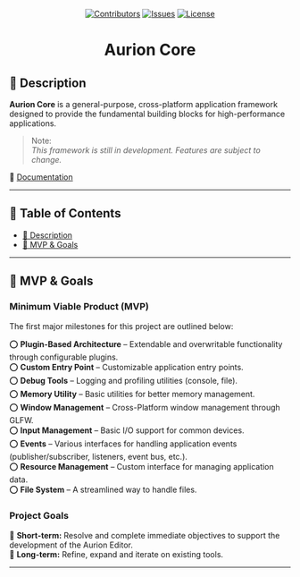 <div align="center">

<a href="https://github.com/krytanik/aurion-core/graphs/contributors">![Contributors](https://img.shields.io/github/contributors/krytanik/aurion-core)</a>
<a href="https://github.com/krytanik/aurion-core/issues">![Issues](https://img.shields.io/github/issues/krytanik/aurion-core)</a>
<a href="">![License](https://img.shields.io/github/license/krytanik/aurion-core)</a>

<h1>Aurion Core</h1>

</div>

## **📝 Description** 

**Aurion Core** is a general-purpose, cross-platform application framework designed to provide the fundamental building blocks for high-performance applications.

> Note:  
> _This framework is still in development. Features are subject to change._

:page_with_curl: [Documentation]()

---

## **📜 Table of Contents**

- [📝 Description](#-description)
- [🎯 MVP & Goals](#-mvp--goals)
<!---
- [🚀 Getting Started](#-getting-started)
- [📦 Building & Installation](#-building--installation)
- [🛣️ Roadmap](#-roadmap)
- [🤝 Contributing](#-contributing)
- [📄 License](#-license)
--->

---

## **🎯 MVP & Goals**

### **Minimum Viable Product (MVP)**

The first major milestones for this project are outlined below:

:o: **Plugin-Based Architecture** – Extendable and overwritable functionality through configurable plugins.  
:o: **Custom Entry Point** – Customizable application entry points.   
:o: **Debug Tools** – Logging and profiling utilities (console, file).  
:o: **Memory Utility** – Basic utilities for better memory management.   
:o: **Window Management** – Cross-Platform window management through GLFW.   
:o: **Input Management** – Basic I/O support for common devices.   
:o: **Events** – Various interfaces for handling application events (publisher/subscriber, listeners, event bus, etc.).   
:o: **Resource Management** – Custom interface for managing application data.   
:o: **File System** – A streamlined way to handle files.   

### **Project Goals**

📌 **Short-term:** Resolve and complete immediate objectives to support the development of the Aurion Editor.  
📌 **Long-term:** Refine, expand and iterate on existing tools.

---

<!---
## **🚀 Getting Started**

Pre-compiled binaries for each platform can be found [Here]()
--->

<!---
### **🔹 Prerequisites**

- **OS Support:** Windows, Mac , Linux
- **Dependencies:** List required dependencies.
- **Compiler:** Minimum compiler versions & requirements.
--->

<!---
### **🔹 Installation**

```sh
# Clone the repository
git clone https://github.com/your-org/repo-name.git
cd repo-name

# Build with Premake
premake5 vs2022  # (or gmake2 for Linux/macOS)

# Compile
make               # Linux/macOS
MSBuild solution.sln  # Windows

# Run the application (if applicable)
./bin/Debug/project-name
```
--->
